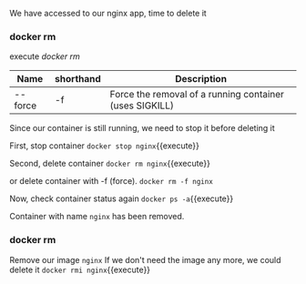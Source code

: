 We have accessed to our nginx app, time to delete it
### docker rm
execute *docker rm* 

|Name          | shorthand |Description                          |
|--------------|-----------|-------------------------------------|
|--force       | -f        |Force the removal of a running container (uses SIGKILL)|

Since our container is still running, we need to stop it before deleting it

First, stop container
`docker stop nginx`{{execute}}

Second, delete container
`docker rm nginx`{{execute}}

or delete container with -f (force).
`docker rm -f nginx`

Now, check container status again
`docker ps -a`{{execute}}

Container with name `nginx` has been removed.

### docker rm
Remove our image `nginx`
If we don't need the image any more, we could delete it
`docker rmi nginx`{{execute}}